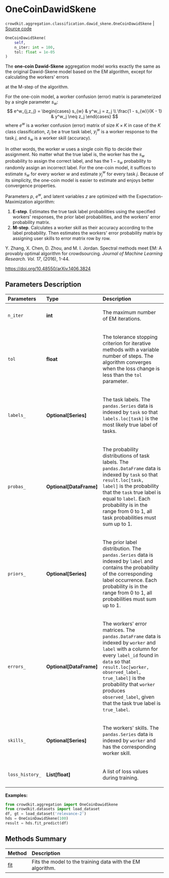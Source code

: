 # OneCoinDawidSkene
`crowdkit.aggregation.classification.dawid_skene.OneCoinDawidSkene` | [Source code](https://github.com/Toloka/crowd-kit/blob/v1.2.1/crowdkit/aggregation/classification/dawid_skene.py#L220)

```python
OneCoinDawidSkene(
    self,
    n_iter: int = 100,
    tol: float = 1e-05
)
```

The **one-coin Dawid-Skene** aggregation model works exactly the same as the original Dawid-Skene model based on the EM algorithm, except for calculating the workers' errors


at the M-step of the algorithm.

For the one-coin model, a worker confusion (error) matrix is parameterized by a single parameter $s_w$:
$$
e^w_{j,z_j}  = \begin{cases}
    s_{w} & y^w_j = z_j \\
    \frac{1 - s_{w}}{K - 1} & y^w_j \neq z_j
\end{cases}
$$
where $e^w$ is a worker confusion (error) matrix of size $K \times K$ in case of the $K$ class classification,
$z_j$ be a true task label, $y^w_j$ is a worker
response to the task $j$, and $s_w$ is a worker skill (accuracy).

In other words, the worker $w$ uses a single coin flip to decide their assignment. No matter what the true label is, the worker has the $s_w$ probability to assign the correct label, and
has the $1 − s_w$ probability to randomly assign an incorrect label. For the one-coin model, it
suffices to estimate $s_w$ for every worker $w$ and estimate $y^w_j$ for every task $j$. Because of its
simplicity, the one-coin model is easier to estimate and enjoys better convergence properties.

Parameters $p$, $e^w$, and latent variables $z$ are optimized with the Expectation-Maximization algorithm:
1. **E-step**. Estimates the true task label probabilities using the specified workers' responses,
the prior label probabilities, and the workers' error probability matrix.
2. **M-step**. Calculates a worker skill as their accuracy according to the label probability.
Then estimates the workers' error probability matrix by assigning user skills to error matrix row by row.

Y. Zhang, X. Chen, D. Zhou, and M. I. Jordan. Spectral methods meet EM: A provably optimal algorithm for crowdsourcing.
*Journal of Machine Learning Research. Vol. 17*, (2016), 1-44.

<https://doi.org/10.48550/arXiv.1406.3824>

## Parameters Description

| Parameters | Type | Description |
| :----------| :----| :-----------|
`n_iter`|**int**|<p>The maximum number of EM iterations.</p>
`tol`|**float**|<p>The tolerance stopping criterion for iterative methods with a variable number of steps. The algorithm converges when the loss change is less than the `tol` parameter.</p>
`labels_`|**Optional\[Series\]**|<p>The task labels. The `pandas.Series` data is indexed by `task` so that `labels.loc[task]` is the most likely true label of tasks.</p>
`probas_`|**Optional\[DataFrame\]**|<p>The probability distributions of task labels. The `pandas.DataFrame` data is indexed by `task` so that `result.loc[task, label]` is the probability that the `task` true label is equal to `label`. Each probability is in the range from 0 to 1, all task probabilities must sum up to 1.</p>
`priors_`|**Optional\[Series\]**|<p>The prior label distribution. The `pandas.Series` data is indexed by `label` and contains the probability of the corresponding label occurrence. Each probability is in the range from 0 to 1, all probabilities must sum up to 1.</p>
`errors_`|**Optional\[DataFrame\]**|<p>The workers&#x27; error matrices. The `pandas.DataFrame` data is indexed by `worker` and `label` with a column for every `label_id` found in `data` so that `result.loc[worker, observed_label, true_label]` is the probability that `worker` produces `observed_label`, given that the task true label is `true_label`.</p>
`skills_`|**Optional\[Series\]**|<p>The workers&#x27; skills. The `pandas.Series` data is indexed by `worker` and has the corresponding worker skill.</p>
`loss_history_`|**List\[float\]**|<p>A list of loss values during training.</p>

**Examples:**


```python
from crowdkit.aggregation import OneCoinDawidSkene
from crowdkit.datasets import load_dataset
df, gt = load_dataset('relevance-2')
hds = OneCoinDawidSkene(100)
result = hds.fit_predict(df)
```
## Methods Summary

| Method | Description |
| :------| :-----------|
[fit](crowdkit.aggregation.classification.dawid_skene.OneCoinDawidSkene.fit.md)| Fits the model to the training data with the EM algorithm.
